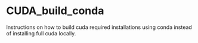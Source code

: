 # CUDA_build_conda
Instructions on how to build cuda required installations using conda instead of installing full cuda locally.
